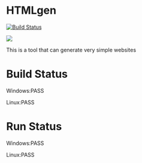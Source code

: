 # HTMLgen

[![Build Status](https://travis-ci.org/watchdog1023/htmlgen.svg?branch=master)](https://travis-ci.org/watchdog1023/htmlgen)

[![](https://travis-ci.org/watchdog1023/htmlgen.svg?branch=master!:https://travis-ci.org/watchdog1023/htmlgen)](https://travis-ci.org/watchdog1023/htmlgen)

This is a tool that can generate very simple websites

# Build Status
Windows:PASS

Linux:PASS

# Run Status

Windows:PASS

Linux:PASS
